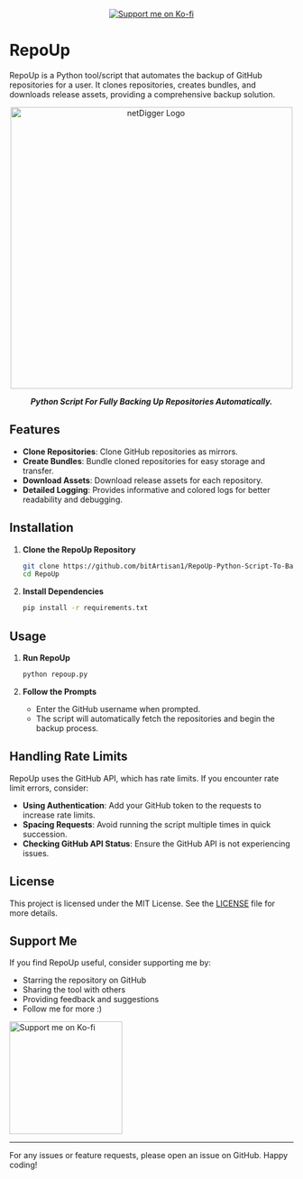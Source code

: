<p align="center">
  <a href="https://ko-fi.com/D1D11CZNM1">
    <img src="https://ko-fi.com/img/githubbutton_sm.svg" alt="Support me on Ko-fi" />
  </a>
</p>

# RepoUp

RepoUp is a Python tool/script that automates the backup of GitHub repositories for a user. It clones repositories, creates bundles, and downloads release assets, providing a comprehensive backup solution.

<div align="center">
  <img src="https://github.com/user-attachments/assets/f02f5dd8-b411-4bd5-b3a2-0a335d771fb0" alt="netDigger Logo" width="500px" />
  <p><strong><em>Python Script For Fully Backing Up Repositories Automatically.</em></strong></p>
</div>


## Features

- **Clone Repositories**: Clone GitHub repositories as mirrors.
- **Create Bundles**: Bundle cloned repositories for easy storage and transfer.
- **Download Assets**: Download release assets for each repository.
- **Detailed Logging**: Provides informative and colored logs for better readability and debugging.

## Installation

1. **Clone the RepoUp Repository**
    ```bash
    git clone https://github.com/bitArtisan1/RepoUp-Python-Script-To-Backup-Repositories.git
    cd RepoUp
    ```

2. **Install Dependencies**
    ```bash
    pip install -r requirements.txt
    ```

## Usage

1. **Run RepoUp**
    ```bash
    python repoup.py
    ```

2. **Follow the Prompts**
    - Enter the GitHub username when prompted.
    - The script will automatically fetch the repositories and begin the backup process.

## Handling Rate Limits

RepoUp uses the GitHub API, which has rate limits. If you encounter rate limit errors, consider:

- **Using Authentication**: Add your GitHub token to the requests to increase rate limits.
- **Spacing Requests**: Avoid running the script multiple times in quick succession.
- **Checking GitHub API Status**: Ensure the GitHub API is not experiencing issues.

## License

This project is licensed under the MIT License. See the [LICENSE](LICENSE) file for more details.

## Support Me
If you find RepoUp useful, consider supporting me by:

- Starring the repository on GitHub
- Sharing the tool with others
- Providing feedback and suggestions
- Follow me for more :)

<a href="https://ko-fi.com/D1D11CZNM1">
  <img src="https://github.com/user-attachments/assets/ba118768-9054-416f-b7b2-adaa69a53434" alt="Support me on Ko-fi" width="200" />
</a>
    
---
For any issues or feature requests, please open an issue on GitHub. Happy coding!


